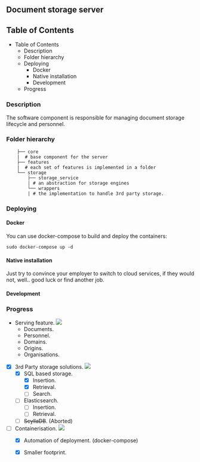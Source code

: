 
## Document storage server
## Table of Contents

- Table of Contents
  - Description
  - Folder hierarchy
  - Deploying
    - Docker
    - Native installation
    - Development
  - Progress

### Description

The software component is responsible for managing document storage lifecycle and personnel.

### Folder hierarchy

        ├── core
        |  # base component for the server
        ├── features
        |  # each set of features is implemented in a folder
        └── storage
            ├── storage_service
            | # an abstraction for storage engines
            └── wrappers
            | # the implementation to handle 3rd party storage.

### Deploying

#### Docker

You can use docker-compose to build and deploy the containers:

    sudo docker-compose up -d

#### Native installation

Just try to convince your employer to switch to cloud services, if they would not, well.. good luck or find another job.


#### Development



### Progress
    
- Serving feature. ![](https://us-central1-progress-markdown.cloudfunctions.net/progress/75)
  - Documents.
  - Personnel.
  - Domains.
  - Origins.
  - Organisations.
- [x] 3rd Party storage solutions. ![](https://us-central1-progress-markdown.cloudfunctions.net/progress/70)
  - [x] SQL based storage.
    - [x] Insertion.
    - [x] Retrieval.
    - [ ] Search.
  - [ ] Elasticsearch.
    - [ ] Insertion.
    - [ ] Retrieval.
  - [ ] ~~ScyllaDB~~. (Aborted)

- [ ] Containerisation. ![](https://us-central1-progress-markdown.cloudfunctions.net/progress/85)
  - [x] Automation of deployment. (docker-compose)
  - [x] Smaller footprint.



<!-- >## NOTES: -->
>  
> 